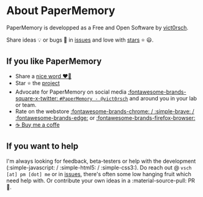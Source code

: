 # About PaperMemory

PaperMemory is developped as a Free and Open Software by [vict0rsch](https://vict0rs.ch).

Share ideas 💡 or bugs 🐛 in [issues](https://github.com/vict0rsch/PaperMemory/issues) and love with [stars](https://github.com/vict0rsch/PaperMemory/stargazers) ⭐️ 😃.

## If you like PaperMemory

* Share a [nice word ❤️‍🔥](https://github.com/vict0rsch/PaperMemory/issues/81)
* Star ⭐ the [project](https://github.com/vict0rsch/PaperMemory)
* Advocate for PaperMemory on social media [:fontawesome-brands-square-x-twitter: `#PaperMemory - @vict0rsch`](https://x.com/vict0rsch) and around you in your lab or team.
* Rate on the webstore [:fontawesome-brands-chrome: / :simple-brave: / :fontawesome-brands-edge:](https://chromewebstore.google.com/detail/paper-memory/hmebhknlgddhfbbdhgplnillngljgmdi?pli=1) or [:fontawesome-brands-firefox-browser:](https://addons.mozilla.org/en-US/firefox/addon/paper-memory/)
* [☕ Buy me a coffe](https://www.buymeacoffee.com/vict0rsch)

## If you want to help

I'm always looking for feedback, beta-testers or help with the development (:simple-javascript: / :simple-html5: / :simple-css3:). Do reach out @ `vsch [at] pm [dot] me` or in [issues](https://github.com/vict0rsch/PaperMemory/issues), there's often some low hanging fruit which need help with. Or contribute your own ideas in a :material-source-pull: PR :mechanical_arm:.